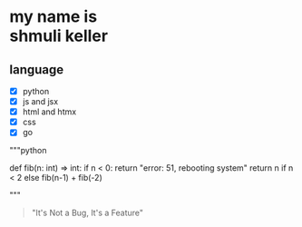# my name is <br> shmuli keller </br>

## language

- [x] python
- [x] js and jsx
- [x] html and htmx
- [x] css
- [x] go

"""python

def fib(n: int) => int:
  if n < 0:
    return "error: 51, rebooting system"
  return n if n < 2 else fib(n-1) + fib(-2)

"""


> "It's Not a Bug, It's a Feature"


